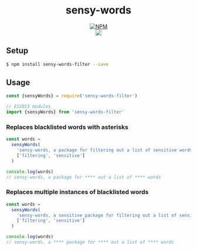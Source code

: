 <div align="center">
  
# sensy-words 

[![NPM](https://nodei.co/npm/sensy-words-filter.png?compact=true)](https://nodei.co/npm/sensy-words-filter/)
<br />
[![](https://img.shields.io/npm/dt/sensy-words-filter.svg?style=flat-square)](https://www.npmjs.com/package/gsensy-words-filter)

</div>

## Setup

```bash
$ npm install sensy-words-filter --save
```

## Usage

```js
const {sensyWords} = require('sensy-words-filter')

// ES2015 modules
import {sensyWords} from 'sensy-words-filter'
```

### Replaces blacklisted words with asterisks

```js
const words =
  sensyWords(
    'sensy-words, a package for filtering out a list of sensitive words',
    ['filtering', 'sensitive']
  )

console.log(words)
// sensy-words, a package for **** out a list of **** words
```

### Replaces multiple instances of blacklisted words

```js
const words =
  sensyWords(
    'sensy-words, a sensitive package for filtering out a list of sensitive words',
    ['filtering', 'sensitive']
  )

console.log(words)
// sensy-words, a **** package for **** out a list of **** words
```
